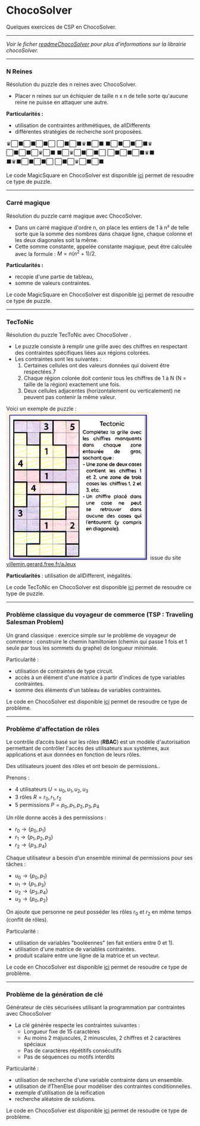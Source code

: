# ChocoSolver

Quelques exercices de CSP en ChocoSolver.

---

*Voir le ficher [readmeChocoSolver](./readmeChocoSolver.md) pour plus d'informations sur la librairie chocoSolver.*

---

### N Reines
Résolution du puzzle des n reines avec ChocoSolver.

- Placer n reines sur un échiquier de taille n x n de telle sorte qu'aucune reine ne puisse en attaquer une autre.

**Particularités :**
- utilisation de contraintes arithmétiques, de allDifferents
- différentes stratégies de recherche sont proposées.

♛⬜⬛⬜⬛⬜⬛⬜ 
⬜⬛⬜⬛♛⬛⬜⬛
⬛⬜⬛⬜⬛⬜⬛♛
⬜⬛⬜⬛⬜♛⬜⬛
⬛⬜♛⬜⬛⬜⬛⬜
⬜⬛⬜⬛⬜⬛♛⬛
⬛♛⬛⬜⬛⬜⬛⬜
⬜⬛⬜♛⬜⬛⬜⬛

Le code MagicSquare en ChocoSolver est disponible [ici](https://github.com/EmmanuelADAM/IntelligenceArtificielleJava/blob/master/progParContraintes/src/NQueens.java) permet de resoudre ce type de puzzle.


---

### Carré magique
Résolution du puzzle carré magique avec ChocoSolver.

- Dans un carré magique d'ordre n, on place les entiers de 1 à n² de telle sorte que la somme des nombres dans chaque ligne, chaque colonne et les deux diagonales soit la même.
- Cette somme constante, appelée constante magique, peut être calculée avec la formule : $M = n(n^2 + 1) / 2$.

**Particularités :** 
  - recopie d'une partie de tableau, 
  - somme de valeurs contraintes.

Le code MagicSquare en ChocoSolver est disponible [ici](https://github.com/EmmanuelADAM/IntelligenceArtificielleJava/blob/master/progParContraintes/src/MagicSquare.java) permet de resoudre ce type de puzzle.


---

### TecToNic 
Résolution du puzzle TecToNic avec ChocoSolver .
- Le puzzle consiste à remplir une grille avec des chiffres en respectant des contraintes spécifiques liées aux régions colorées.
- Les contraintes sont les suivantes : 
  1. Certaines cellules ont des valeurs données qui doivent être respectées.7
  2. Chaque région colorée doit contenir tous les chiffres de 1 à N (N = taille de la région) exactement une fois.
  3. Deux cellules adjacentes (horizontalement ou verticalement) ne peuvent pas contenir la même valeur.

Voici un exemple de puzzle :  
![TecToNic Example](https://github.com/EmmanuelADAM/IntelligenceArtificielleJava/blob/master/progParContraintes/TecToNic.jpg)
issue du site [villemin.gerard.free.fr/aJeux](http://villemin.gerard.free.fr/aJeux/Tectonic.htm)

**Particularités** : utilisation de allDifferent, inégalités.

Le code TecToNic en ChocoSolver est disponible [ici](https://github.com/EmmanuelADAM/IntelligenceArtificielleJava/blob/master/progParContraintes/src/TecToNic.java) permet de resoudre ce type de puzzle.

---

### Problème classique du voyageur de commerce (TSP : Traveling Salesman Problem)
Un grand classique :  exercice simple sur le problème de voyageur de commerce : construire le chemin hamiltonien (chemin qui passe 1 fois et 1 seule par tous les sommets du graphe) de longueur minimale.

Particularité : 
 - utilisation de contraintes de type circuit.
 - accès à un élément d'une matrice à partir d'indices de type variables contraintes.
 - somme des éléments d'un tableau de variables contraintes.

Le code en ChocoSolver est disponible [ici](https://github.com/EmmanuelADAM/IntelligenceArtificielleJava/blob/master/progParContraintes/src/VRPChoco.java) permet de resoudre ce type de problème.

---

### Problème d'affectation de rôles  

Le contrôle d’accès basé sur les rôles (**RBAC**) est un modèle d'autorisation permettant de contrôler l'accès des utilisateurs aux systèmes, aux applications et aux données en fonction de leurs rôles.

Des utilisateurs jouent des rôles et ont besoin de permissions..

Prenons :
 - 4 utilisateurs $U={u_0,u_1,u_2,u_3}$
 - 3 rôles $R={r_0,r_1,r_2}$
 - 5 permissions $P={p_0,p_1,p_2,p_3,p_4}$

Un rôle donne accès à des permissions :
 - $r_0 \rightarrow \{p_0, p_1\}$
 - $r_1 \rightarrow \{p_1, p_2, p_3\}$
 - $r_2 \rightarrow \{p_3, p_4\}$

Chaque utilisateur a besoin d’un ensemble minimal de permissions pour ses tâches : 
 - $u_0 \rightarrow \{p_0, p_1\}$
 - $u_1 \rightarrow \{p_1, p_3\}$
 - $u_2 \rightarrow \{p_3, p_4\}$
 - $u_3 \rightarrow \{p_0, p_2\}$

On ajoute que personne ne peut posséder les rôles $r_0$ et $r_2$ en même temps (conflit de rôles).

Particularité :
 - utilisation de variables "booléennes" (en fait entiers entre 0 et 1).
 - utilisation d'une matrice de variables contraintes.
 - produit scalaire entre une ligne de la matrice et un vecteur.

Le code en ChocoSolver est disponible [ici](https://github.com/EmmanuelADAM/IntelligenceArtificielleJava/blob/master/progParContraintes/src/RBAC.java) permet de resoudre ce type de problème.

---

### Problème de la génération de clé

Générateur de clés sécurisées utilisant la programmation par contraintes avec ChocoSolver

- La clé générée respecte les contraintes suivantes :
  - Longueur fixe de 15 caractères
  - Au moins 2 majuscules, 2 minuscules, 2 chiffres et 2 caractères spéciaux
  - Pas de caractères répétitifs consécutifs
  - Pas de séquences ou motifs interdits

Particularité :
  - utilisation de recherche d'une variable contrainte dans un ensemble.
  - utilisation de ifThenElse pour modéliser des contraintes conditionnelles.
  - exemple d'utilisation de la reification 
  - recherche aléatoire de solutions.

Le code en ChocoSolver est disponible [ici](https://github.com/EmmanuelADAM/IntelligenceArtificielleJava/blob/master/progParContraintes/src/KeyGen.java) permet de resoudre ce type de problème.
